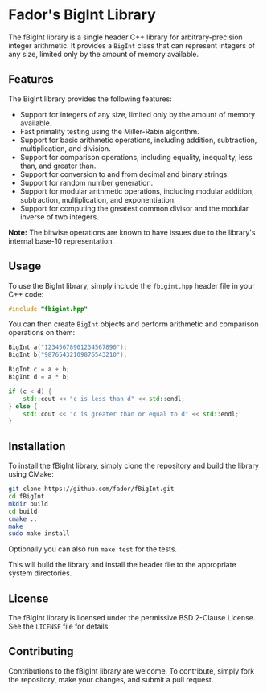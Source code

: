 # Fador's BigInt Library

The fBigInt library is a single header C++ library for arbitrary-precision integer arithmetic. It provides a `BigInt` class that can represent integers of any size, limited only by the amount of memory available.

## Features

The BigInt library provides the following features:

- Support for integers of any size, limited only by the amount of memory available.
- Fast primality testing using the Miller-Rabin algorithm.
- Support for basic arithmetic operations, including addition, subtraction, multiplication, and division.
- Support for comparison operations, including equality, inequality, less than, and greater than.
- Support for conversion to and from decimal and binary strings.
- Support for random number generation.
- Support for modular arithmetic operations, including modular addition, subtraction, multiplication, and exponentiation.
- Support for computing the greatest common divisor and the modular inverse of two integers.

**Note:** The bitwise operations are known to have issues due to the library's internal base-10 representation.

## Usage

To use the BigInt library, simply include the `fbigint.hpp` header file in your C++ code:

```cpp
#include "fbigint.hpp"
```

You can then create `BigInt` objects and perform arithmetic and comparison operations on them:

```cpp
BigInt a("12345678901234567890");
BigInt b("98765432109876543210");

BigInt c = a + b;
BigInt d = a * b;

if (c < d) {
    std::cout << "c is less than d" << std::endl;
} else {
    std::cout << "c is greater than or equal to d" << std::endl;
}
```

## Installation

To install the fBigInt library, simply clone the repository and build the library using CMake:

```bash
git clone https://github.com/fador/fBigInt.git
cd fBigInt
mkdir build
cd build
cmake ..
make
sudo make install
```

Optionally you can also run `make test` for the tests.

This will build the library and install the header file to the appropriate system directories.

## License

The fBigInt library is licensed under the permissive BSD 2-Clause License. See the `LICENSE` file for details.

## Contributing

Contributions to the fBigInt library are welcome. To contribute, simply fork the repository, make your changes, and submit a pull request.